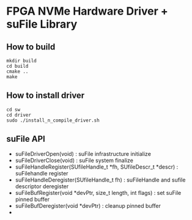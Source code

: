 # FPGA NVMe Hardware Driver + suFile Library


## How to build

```
mkdir build
cd build
cmake ..
make
```


## How to install driver 

```
cd sw
cd driver
sudo ./install_n_compile_driver.sh
```

## suFile API
* suFileDriverOpen(void) : suFile infrastructure initialize
* suFileDriverClose(void) : suFile system finalize
* suFileHandleRegister(SUfileHandle_t *fh, SUfileDescr_t *descr) : suFilehandle register 
* suFileHandleDeregister(SUfileHandle_t fh) : suFileHandle and sufile descriptor deregister
* suFileBufRegister(void *devPtr, size_t length, int flags) : set suFile pinned buffer
* suFileBufDeregister(void *devPtr) : cleanup pinned buffer
* 
